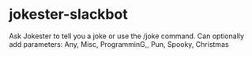 # jokester-slackbot

Ask Jokester to tell you a joke or use the /joke command.
Can optionally add parameters: Any, Misc, ProgramminG,, Pun, Spooky, Christmas